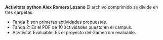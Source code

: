 **Activitats python Alex Romero Lozano**
El archivo comprimido se divide en tres carpetas.
- Tanda 1: son primeras actividades propuestas.
- Tanda 2: Es el PDF de 10 actividades puesto en el campus.
- Acvtivitat Evaluable: Es el proyecto del Gamerrom evaluable.
